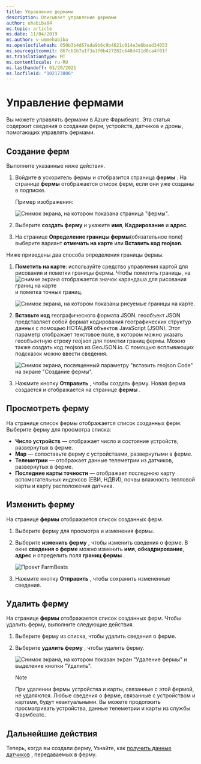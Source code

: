 ```yaml
---
title: Управление фермами
description: Описывает управление фермами
author: uhabiba04
ms.topic: article
ms.date: 11/04/2019
ms.author: v-ummehabiba
ms.openlocfilehash: 050b3b4d67eda9b6c9b4621c014e3e6baad34053
ms.sourcegitcommit: 867cb1b7a1f3a1f0b427282c648d411d0ca4f81f
ms.translationtype: MT
ms.contentlocale: ru-RU
ms.lasthandoff: 03/20/2021
ms.locfileid: "102173806"
---
```

# <a name="manage-farms"></a>Управление фермами

Вы можете управлять фермами в Azure Фармбеатс. Эта статья содержит сведения о создании ферм, устройств, датчиков и дроны, помогающих управлять фермами.

## <a name="create-farms"></a>Создание ферм

Выполните указанные ниже действия.

1. Войдите в ускоритель фермы и отобразится страница **фермы** .
    На странице **фермы** отображается список ферм, если они уже созданы в подписке.

    Пример изображения:

    ![Снимок экрана, на котором показана страница "фермы".](./media/create-farms-in-azure-farmbeats/create-farm-main-page-1.png)


2. Выберите **создать ферму** и укажите **имя**, **Кадрирование** и **адрес**.
3. На странице **Определение границы фермы**(обязательное поле) выберите вариант **отмечать на карте** или **Вставить код геоjson**.

Ниже приведены два способа определения границы фермы.

1. **Пометить на карте**: используйте средство управления картой для рисования и пометки границы фермы. Чтобы пометить границы, на  ![ снимке экрана отображается значок карандаша для рисования границ на карте ](./media/create-farms-in-azure-farmbeats/pencil-icon-1.png) и пометка точных границ.

    ![Снимок экрана, на котором показаны рисуемые границы на карте.](./media/create-farms-in-azure-farmbeats/create-farm-mark-on-map-1.png)

2. **Вставьте код** географического формата JSON. геообъект JSON представляет собой формат кодирования географических структур данных с помощью НОТАЦИЯ объектов JavaScript (JSON). Этот параметр отображает текстовое поле, в котором можно указать геообъектную строку геоjson для пометки границ фермы. Можно также создать код геоjson из GeoJSON.io.
С помощью всплывающих подсказок можно ввести сведения.

    ![Снимок экрана, посвященный параметру "вставить геоjson Code" на экране "Создание фермы".](./media/create-farms-in-azure-farmbeats/create-new-farm-1.png)

3.  Нажмите кнопку **Отправить** , чтобы создать ферму. Новая ферма создается и отображается на странице **фермы** .

## <a name="view-farm"></a>Просмотреть ферму

На странице список фермы отображается список созданных ферм. Выберите ферму для просмотра списка:

 - **Число устройств** — отображает число и состояние устройств, развернутых в ферме.
 - **Map** — сопоставьте ферму с устройствами, развернутыми в ферме.
 - **Телеметрии** — отображает данные телеметрии из датчиков, развернутых в ферме.
 - **Последние карты точности** — отображает последнюю карту вспомогательных индексов (ЕВИ, НДВИ), почвы влажность тепловой карты и карту расположения датчика.

## <a name="edit-farm"></a>Изменить ферму

На странице **фермы** отображается список созданных ферм.

1.  Выберите ферму для просмотра и изменения фермы.
2.  Выберите **изменить ферму** , чтобы изменить сведения о ферме. В окне **сведения о ферме** можно изменить **имя**, **обкадрирование**, **адрес** и определить поля **границ фермы** .

    ![Проект FarmBeats](./media/create-farms-in-azure-farmbeats/edit-farm-1.png)

3. Нажмите кнопку **Отправить** , чтобы сохранить измененные сведения.

## <a name="delete-farm"></a>Удалить ферму

На странице **фермы** отображается список созданных ферм. Чтобы удалить ферму, выполните следующие действия.

1.  Выберите ферму из списка, чтобы удалить сведения о ферме.
2.  Выберите **удалить ферму** , чтобы удалить ферму.

    ![Снимок экрана, на котором показан экран "Удаление фермы" и выделение кнопки "Удалить".](./media/create-farms-in-azure-farmbeats/delete-farm-1.png)

    > [!NOTE]
    > При удалении фермы устройства и карты, связанные с этой фермой, не удаляются. Любые сведения о ферме, связанные с устройством и картами, будут неактуальными. Вы можете продолжить просматривать устройства, данные телеметрии и карты из службы Фармбеатс.


## <a name="next-steps"></a>Дальнейшие действия

Теперь, когда вы создали ферму, Узнайте, как [получить данные датчиков](get-sensor-data-from-sensor-partner.md) , передаваемых в ферму.
